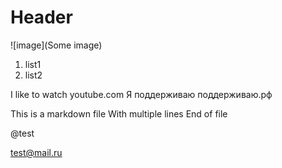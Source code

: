 # Header

![image](Some image)

1) list1
2) list2

I like to watch youtube.com
Я поддерживаю поддерживаю.рф

This is a markdown file
With multiple lines
End of file

@test

test@mail.ru
